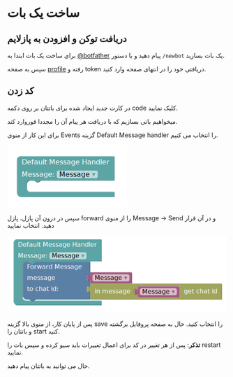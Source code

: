 # ساخت یک بات
## دریافت توکن و افزودن به پازلایم
برای ساخت یک بات ابتدا به [@botfather](http://telegram.me/botfather) پیام دهید و با دستور `/newbot` یک بات بسازید.

سپس به صفحه [profile](http://puzlime.com/profile) رفته و token دریافتی خود را در انتهای صفحه وارد کنید.

## کد زدن
در کارت جدید ایجاد شده برای باتتان بر روی دکمه code کلیک نمایید.

میخواهیم باتی بسازیم که با دریافت هر پیام آن را مجددا فوروارد کند.

برای این کار از منوی Events گزینه Default Message handler را انتخاب می کنیم.

![create_a_bot_1.png](img/create_a_bot_1.png)

سپس در درون آن پازل، پازل forward را از منوی Message -> Send  و در آن قرار دهید. انتخاب نمایید

![create_a_bot_1.png](img/create_a_bot_2.png)

پس از پایان کار، از منوی بالا گزینه save را انتخاب کنید. حال به صفحه پروفایل برگشته و باتتان را start کنید.

**تذکر**: پس از هر تغییر در کد برای اعمال تغییرات باید سیو کرده و سپس بات را restart نمایید.

حال می توانید به باتتان پیام دهید.
